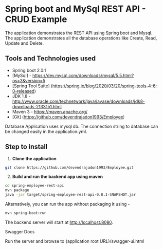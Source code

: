 # Spring boot and MySql REST API - CRUD Example

The application demonstrates the REST API using Spring boot and Mysql. The application demonstrates all the database operations like Create, Read, Update and Delete.

## Tools and Technologies used

* Spring boot 2.0.1
* [MySql] - https://dev.mysql.com/downloads/mysql/5.5.html?os=3&version=5
* [Spring Tool Suite] (https://spring.io/blog/2020/03/20/spring-tools-4-6-0-released)
* JDK 1.8 - http://www.oracle.com/technetwork/java/javase/downloads/jdk8-downloads-2133151.html
* Maven 3 - https://maven.apache.org/
* [Git] (https://github.com/devendrajadon1993/Employee)


Database
Application uses mysql db. The connection string to database can be changed easily in the application.yml.

## Step to install

1. **Clone the application**

```bash
git clone https://github.com/devendrajadon1993/Employee.git
```

2. **Build and run the backend app using maven**

```bash
cd spring-employee-rest-api
mvn package
java -jar target/spring-employee-rest-api-0.0.1-SNAPSHOT.jar
```

Alternatively, you can run the app without packaging it using -

```bash
mvn spring-boot:run
```

The backend server will start at <http://localhost:8080>.

Swagger Docs

Run the server and browse to {application root URL}/swagger-ui.html
